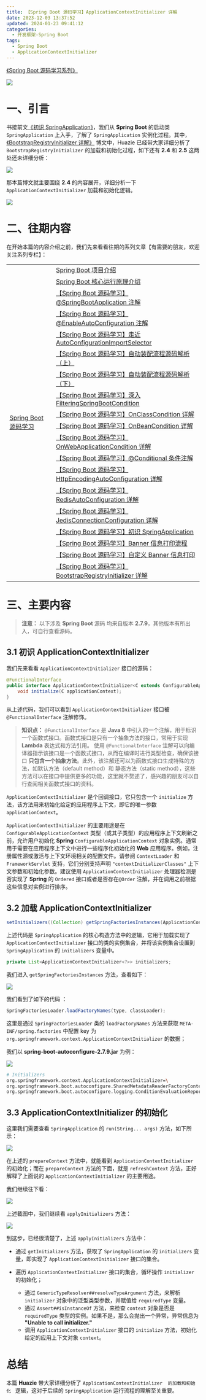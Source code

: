 ```yaml
---
title: 【Spring Boot 源码学习】ApplicationContextInitializer 详解
date: 2023-12-03 13:37:52
updated: 2024-01-23 09:41:12
categories:
  - 开发框架-Spring Boot
tags:
  - Spring Boot
  - ApplicationContextInitializer
---
```


[《Spring Boot 源码学习系列》](/categories/开发框架-Spring-Boot/)

![](/images/spring-boot-logo.png)

# 一、引言

书接前文[《初识 SpringApplication》](/2023/11/12/spring-boot/spring-boot-sourcecode-springapplication/)，我们从 **Spring Boot** 的启动类 `SpringApplication` 上入手，了解了 `SpringApplication` 实例化过程。其中，[《BootstrapRegistryInitializer 详解》](/2023/11/30/spring-boot/spring-boot-sourcecode-bootstrapregistryinitializer/)  博文中，Huazie 已经带大家详细分析了 `BootstrapRegistryInitializer` 的加载和初始化过程，如下还有 **2.4** 和 **2.5** 这两处还未详细分析：

<!-- more -->

![](/images/springboot/loader.png)

那本篇博文就主要围绕 **2.4** 的内容展开，详细分析一下`ApplicationContextInitializer` 加载和初始化逻辑。

[![](/images/flea-framework.png)](https://github.com/Huazie/flea-framework)

# 二、往期内容
在开始本篇的内容介绍之前，我们先来看看往期的系列文章【有需要的朋友，欢迎关注系列专栏】：

<table>
  <tr>
    <td rowspan="20" align="left" > 
      <a href="/categories/开发框架-Spring-Boot/">Spring Boot 源码学习</a> 
    </td>
  </tr>
  <tr>
    <td align="left"> 
      <a href="/2023/02/19/spring-boot/spring-boot-project-introduction/">Spring Boot 项目介绍</a> 
    </td>
  </tr>
  <tr>
    <td align="left"> 
      <a href="/2023/07/13/spring-boot/spring-boot-core-operating-principle/">Spring Boot 核心运行原理介绍</a> 
    </td>
  </tr>
  <tr>
    <td align="left"> 
      <a href="/2023/07/16/spring-boot/spring-boot-sourcecode-springbootapplication/">【Spring Boot 源码学习】@SpringBootApplication 注解</a> 
    </td>
  </tr>
  <tr>
    <td align="left"> 
      <a href="/2023/07/22/spring-boot/spring-boot-sourcecode-enableautoconfiguration/">【Spring Boot 源码学习】@EnableAutoConfiguration 注解</a> 
    </td>
  </tr>
  <tr>
    <td align="left"> 
      <a href="/2023/07/30/spring-boot/spring-boot-sourcecode-autoconfigurationimportselector/">【Spring Boot 源码学习】走近 AutoConfigurationImportSelector</a> 
    </td>
  </tr>
  <tr>
    <td align="left" > 
      <a href="/2023/08/06/spring-boot/spring-boot-sourcecode-autoconfigurationdetail-1/">【Spring Boot 源码学习】自动装配流程源码解析（上）</a> 
    </td>
  </tr>
  <tr>
    <td align="left" > 
      <a href="/2023/08/21/spring-boot/spring-boot-sourcecode-autoconfigurationdetail-2/">【Spring Boot 源码学习】自动装配流程源码解析（下）</a> 
    </td>
  </tr>
  <tr>
    <td align="left" > 
      <a href="/2023/09/08/spring-boot/spring-boot-sourcecode-filteringspringbootcondition/">【Spring Boot 源码学习】深入 FilteringSpringBootCondition</a> 
    </td>
  </tr>
  <tr>
    <td align="left" > 
      <a href="/2023/09/11/spring-boot/spring-boot-sourcecode-onclasscondition/">【Spring Boot 源码学习】OnClassCondition 详解</a> 
    </td>
  </tr>
  <tr>
    <td align="left" > 
      <a href="/2023/09/21/spring-boot/spring-boot-sourcecode-onbeancondition/">【Spring Boot 源码学习】OnBeanCondition 详解</a> 
    </td>
  </tr>
  <tr>
    <td align="left" > 
      <a href="/2023/10/06/spring-boot/spring-boot-sourcecode-onwebapplicationcondition/">【Spring Boot 源码学习】OnWebApplicationCondition 详解</a> 
    </td>
  </tr>
  <tr>
    <td align="left" > 
      <a href="/2023/10/15/spring-boot/spring-boot-sourcecode-conditional/">【Spring Boot 源码学习】@Conditional 条件注解</a> 
    </td>
  </tr>
  <tr>
    <td align="left" > 
      <a href="/2023/10/22/spring-boot/spring-boot-sourcecode-httpencodingautoconfiguration/">【Spring Boot 源码学习】HttpEncodingAutoConfiguration 详解</a> 
    </td>
  </tr>
  <tr>
    <td align="left" > 
      <a href="/2023/10/29/spring-boot/spring-boot-sourcecode-redisautoconfiguration/">【Spring Boot 源码学习】RedisAutoConfiguration 详解</a> 
    </td>
  </tr>
  <tr>
    <td align="left" > 
      <a href="/2023/11/05/spring-boot/spring-boot-sourcecode-jedisconnectionconfiguration/">【Spring Boot 源码学习】JedisConnectionConfiguration 详解</a> 
    </td>
  </tr>
  <tr>
    <td align="left" > 
      <a href="/2023/11/12/spring-boot/spring-boot-sourcecode-springapplication/">【Spring Boot 源码学习】初识 SpringApplication</a> 
    </td>
  </tr>
  <tr>
    <td align="left" > 
      <a href="/2023/11/19/spring-boot/spring-boot-sourcecode-banner-printer/">【Spring Boot 源码学习】Banner 信息打印流程</a> 
    </td>
  </tr>
  <tr>
    <td align="left" > 
      <a href="/2023/11/24/spring-boot/spring-boot-sourcecode-custom-banner-printer/">【Spring Boot 源码学习】自定义 Banner 信息打印</a> 
    </td>
  </tr>
  <tr>
    <td align="left" > 
      <a href="/2023/11/30/spring-boot/spring-boot-sourcecode-bootstrapregistryinitializer/">【Spring Boot 源码学习】BootstrapRegistryInitializer 详解</a> 
    </td>
  </tr>
</table>

# 三、主要内容
> **注意：** 以下涉及 **Spring Boot** 源码 均来自版本 **2.7.9**，其他版本有所出入，可自行查看源码。
## 3.1 初识 ApplicationContextInitializer
我们先来看看 `ApplicationContextInitializer` 接口的源码：

```java
@FunctionalInterface
public interface ApplicationContextInitializer<C extends ConfigurableApplicationContext> {
    void initialize(C applicationContext);
}
```

从上述代码，我们可以看到 `ApplicationContextInitializer` 接口被  `@FunctionalInterface` 注解修饰。

> **知识点：** `@FunctionalInterface` 是 **Java 8** 中引入的一个注解，用于标识一个函数式接口。函数式接口是只有一个抽象方法的接口，常用于实现 **Lambda** 表达式和方法引用。
> 使用 `@FunctionalInterface` 注解可以向编译器指示该接口是一个函数式接口，从而在编译时进行类型检查，确保该接口 **只包含一个抽象方法**。此外，该注解还可以为函数式接口生成特殊的方法，如默认方法（default method）和 静态方法（static method），这些方法可以在接口中提供更多的功能，这里就不赘述了，感兴趣的朋友可以自行查阅相关函数式接口的资料。

`ApplicationContextInitializer` 是个回调接口，它只包含一个 `initialize` 方法，该方法用来初始化给定的应用程序上下文，即它的唯一参数 `applicationContext`。

`ApplicationContextInitializer` 的主要用途是在 `ConfigurableApplicationContext` 类型（或其子类型）的应用程序上下文刷新之前，允许用户初始化 **Spring** `ConfigurableApplicationContext` 对象实例。通常用于需要在应用程序上下文中进行一些程序化初始化的 **Web** 应用程序。例如，注册属性源或激活与上下文环境相关的配置文件。请参阅 `ContextLoader` 和`FrameworkServlet` 支持，它们分别支持声明 `"contextInitializerClasses"` 上下文参数和初始化参数。建议使用 `ApplicationContextInitializer` 处理器检测是否实现了 **Spring** 的 `Ordered` 接口或者是否存在`@Order` 注解，并在调用之前根据这些信息对实例进行排序。

## 3.2 加载 ApplicationContextInitializer

```java
setInitializers((Collection) getSpringFactoriesInstances(ApplicationContextInitializer.class));
```

上述代码是 `SpringApplication` 的核心构造方法中的逻辑，它用于加载实现了 `ApplicationContextInitializer` 接口的类的实例集合，并将该实例集合设置到 `SpringApplication` 的 `initializers` 变量中。

```java
private List<ApplicationContextInitializer<?>> initializers;
```

我们进入 `getSpringFactoriesInstances` 方法，查看如下：

![](/images/springboot/getSpringFactoriesInstances.png)

我们看到了如下的代码 ：

```java
SpringFactoriesLoader.loadFactoryNames(type, classLoader);
```

这里是通过 `SpringFactoriesLoader` 类的 `loadFactoryNames` 方法来获取 `META-INF/spring.factories` 中配置 key 为 `org.springframework.context.ApplicationContextInitializer` 的数据；

我们以 **spring-boot-autoconfigure-2.7.9.jar** 为例：

![](ApplicationContextInitializer.png)
```bash
# Initializers
org.springframework.context.ApplicationContextInitializer=\
org.springframework.boot.autoconfigure.SharedMetadataReaderFactoryContextInitializer,\
org.springframework.boot.autoconfigure.logging.ConditionEvaluationReportLoggingListener
```
## 3.3 ApplicationContextInitializer 的初始化

这里我们需要查看 `SpringApplication` 的 `run(String... args)` 方法，如下所示：

![](prepareContext.png)

在上述的 `prepareContext` 方法中，就能看到 `ApplicationContextInitializer` 的初始化；而在 `prepareContext` 方法的下面，就是 `refreshContext` 方法，正好解释了上面说的 `ApplicationContextInitializer` 的主要用途。

我们继续往下看：

![](prepareContext1.png)

上述截图中，我们继续看 `applyInitializers` 方法：

![](applyInitializers.png)

到这步，已经很清楚了，上述 `applyInitializers` 方法中：

- 通过 `getInitializers` 方法，获取了 `SpringApplication` 的 `initializers` 变量，即实现了 `ApplicationContextInitializer` 接口的集合。

- 遍历 `ApplicationContextInitializer` 接口的集合，循环操作 `initializer` 的初始化；
  - 通过 `GenericTypeResolver##resolveTypeArgument` 方法，来解析 `initializer` 对象中的泛型类型参数，并赋值给 `requiredType` 变量。
  - 通过 `Assert##isInstanceOf` 方法，来检查 `context` 对象是否是`requiredType` 类型的实例。如果不是，那么会抛出一个异常，异常信息为 **"Unable to call initializer."**
  - 调用 `ApplicationContextInitializer` 接口的 `initialize` 方法，初始化给定的应用上下文对象 `context`。

# 总结
本篇 **Huazie** 带大家详细分析了 `ApplicationContextInitializer  的加载和初始化 ` 逻辑，这对于后续的 `SpringApplication` 运行流程的理解至关重要。

